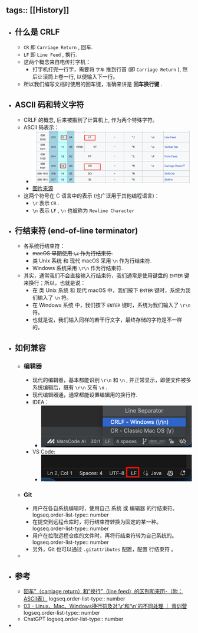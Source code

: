 tags:: [[History]]
---

- ## 什么是 CRLF
	- `CR` 即 `Carriage Return` , 回车.
	- `LF` 即 `Line Feed` , 换行.
	- 这两个概念来自电传打字机：
		- 打字机打完一行字，需要将 `字车` 推到行首 (即 `Carriage Return` ), 然后让滚筒上卷一行,  以便输入下一行。
	- 所以我们编写文档时使用的回车键，准确来讲是 **回车换行键** .
- ## ASCII 码和转义字符
	- CRLF 的概念, 后来被搬到了计算机上, 作为两个特殊字符。
	- ASCII 码表示：
		- ![image.png](../assets/image_1736061270087_0.png)
		- [图片来源](https://en.wikipedia.org/wiki/ASCII)
	- 这两个符号在 C 语言中的表示 (也广泛用于其他编程语言)：
		- `\r` 表示 `CR` .
		- `\n` 表示 `LF` , `\n` 也被称为 `Newline Character`
- ## 行结束符 (end-of-line terminator)
	- 各系统行结束符：
		- ~~macOS 早期使用 `\r` 作为行结束符.~~
		- 类 Unix 系统 和 现代 macOS 采用 `\n` 作为行结束符.
		- Windows 系统采用 `\r\n` 作为行结束符.
	- 其实，通常我们不会直接输入行结束符，我们通常是使用键盘的 `ENTER` 键来换行；所以，也就是说：
		- 在 类 Unix 系统 和 现代 macOS  中，我们按下 `ENTER` 键时，系统为我们输入了 `\n` 符。
		- 在 Windows 系统 中，我们按下 `ENTER` 键时，系统为我们输入了 `\r\n` 符。
		- 也就是说，我们输入同样的若干行文字，最终存储的字符是不一样的。
- ## 如何兼容
	- ### 编辑器
		- 现代的编辑器，基本都能识别 `\r\n` 和 `\n` , 并正常显示，即便文件被多系统编辑后，既有 `\r\n` 又有 `\n` .
		- 现代编辑器通，通常都能设置编辑用的换行符.
		- IDEA：
			- ![image.png](../assets/image_1736063402393_0.png)
		- VS Code:
			- ![image.png](../assets/image_1736063437293_0.png)
	- ### Git
		- 用户在各自系统编辑时，使用自己 系统 或 编辑器 的行结束符。
		  logseq.order-list-type:: number
		- 在提交到远程仓库时，将行结束符转换为固定的某一种。
		  logseq.order-list-type:: number
		- 用户在拉取远程仓库的文件时，再将行结束符转为自己系统的。
		  logseq.order-list-type:: number
		- 另外，Git 也可以通过 `.gitattributes` 配置，配置 行结束符 。
	-
- ## 参考
	- [回车”（carriage return）和”换行”（line feed）的区别和来历-（附：ASCII表）](https://www.cnblogs.com/ricksteves/p/9899907.html)
	  logseq.order-list-type:: number
	- [03 - Linux、Mac、Windows换行符及对'\r'和'\n'的不同处理 ｜ 青训营](https://juejin.cn/post/7268936556583976995)
	  logseq.order-list-type:: number
	- ChatGPT
	  logseq.order-list-type:: number
-